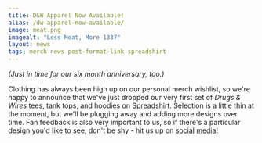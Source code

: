 ```yaml
---
title: D&W Apparel Now Available!
alias: /dw-apparel-now-available/
image: meat.png
imagealt: "Less Meat, More 1337"
layout: news
tags: merch news post-format-link spreadshirt
---
```


_(Just in time for our six month anniversary, too.)_

Clothing has always been high up on our personal merch wishlist, so we're happy to announce that we've just dropped our very first set of _Drugs &amp; Wires_ tees, tank tops, and hoodies on [Spreadshirt](http://dnwmerch.spreadshirt.co.uk/). Selection is a little thin at the moment, but we'll be plugging away and adding more designs over time. Fan feedback is also very important to us, so if there's a particular design you'd like to see, don't be shy - hit us up on [social](https://twitter.com/cryoclaire242) [media](http://cryoclaire.tumblr.com/)!
